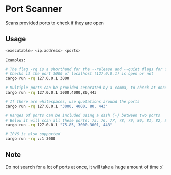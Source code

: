 # Port Scanner
Scans provided ports to check if they are open

## Usage
```sh
<executable> <ip.address> <ports>

Examples:

# The flag -rq is a shorthand for the --release and --quiet flags for cargo run
# Checks if the port 3000 of localhost (127.0.0.1) is open or not
cargo run -rq 127.0.0.1 3000

# Multiple ports can be provided separated by a comma, to check at once
cargo run -rq 127.0.0.1 3000,4000,80,443

# If there are whitespaces, use quotations around the ports
cargo run -rq 127.0.0.1 "3000, 4000, 80. 443"

# Ranges of ports can be included using a dash (-) between two ports
# Below it will scan all these ports: 75, 76, 77, 78, 79, 80, 81, 82, 83, 84, 85, 3000, 3001, 443
cargo run -rq 127.0.0.1 "75-85, 3000-3001, 443"

# IPV6 is also supported
cargo run -rq ::1 3000
```

## Note
Do not search for a lot of ports at once, it will take a huge amount of time :(
